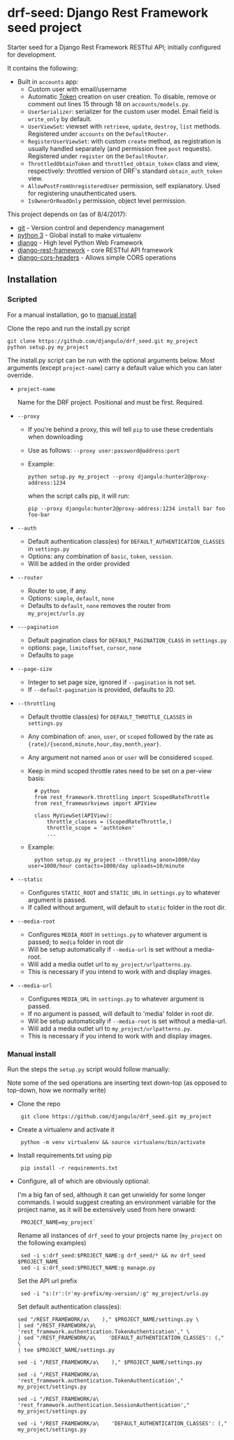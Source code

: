 # drf-seed: Django Rest Framework seed project

Starter seed for a Django Rest Framework RESTful API; initially configured for development.

It contains the following:

 - Built in `accounts` app:
   - Custom user with email/username
   - Automatic [Token](http://www.django-rest-framework.org/api-guide/authentication/#tokenauthentication) creation on user creation. To disable, remove or comment out lines 15 through 18 on `accounts/models.py`.
   - `UserSerializer`: serializer for the custom user model. Email field is `write_only` by default.
   - `UserViewSet`: viewset with `retrieve`, `update`, `destroy`, `list` methods. Registered under `accounts` on the `DefaultRouter`.
   - `RegisterUserViewSet`: with custom `create` method, as registration is usually handled separately (and permission free `post` requests). Registered under `register` on the `DefaultRouter`.
   - `ThrottledObtainToken` and `throttled_obtain_token` class and view, respectively: throttled version of DRF's standard `obtain_auth_token` view.
   - `AllowPostFromUnregisteredUser` permission, self explanatory. Used for registering unauthenticated users.
   - `IsOwnerOrReadOnly` permission, object level permission.


This project depends on (as of 8/4/2017):

 - [git](https://git-scm.com/) - Version control and dependency management
 - [python 3](http://python.org/) - Global install to make virtualenv
 - [django](https://www.djangoproject.com/) - High level Python Web Framework
 - [django-rest-framework](http://www.django-rest-framework.org/) - core RESTful API framework
 - [django-cors-headers](https://github.com/ottoyiu/django-cors-headers) - Allows simple CORS operations

## Installation

### Scripted

For a manual installation, go to [manual install](#manual-install)

Clone the repo and run the install.py script

    git clone https://github.com/djangulo/drf_seed.git my_project
    python setup.py my_project

The install.py script can be run with the optional arguments below. Most arguments (except `project-name`) carry a default value which you can later override.

 - `project-name`
    
    Name for the DRF project. Positional and must be first. Required.

 - `--proxy`
    - If you're behind a proxy, this will tell `pip` to use these credentials when downloading
    - Use as follows: `--proxy user:password@address:port`
    - Example:

        `python setup.py my_project --proxy djangulo:hunter2@proxy-address:1234`

        when the script calls pip, it will run:

        `pip --proxy djangulo:hunter2@proxy-address:1234 install bar foo foo-bar`

 - `--auth`
    - Default authentication class(es) for `DEFAULT_AUTHENTICATION_CLASSES` in `settings.py`
    - Options:  any combination of `basic`, `token`, `session`.
    - Will be added in the order provided

 - `--router`
    - Router to use, if any.
    - Options: `simple`, `default`, `none`
    - Defaults to `default`, `none` removes the router from `my_project/urls.py`

 - `---pagination`
    - Default pagination class for `DEFAULT_PAGINATION_CLASS` in `settings.py`
    - options: `page`, `limitoffset`, `cursor`, `none`
    - Defaults to `page`

 - `--page-size`
    - Integer to set page size, ignored if `--pagination` is not set.
    - If `--default-pagination` is provided, defaults to 20.

 - `--throttling`
    - Default throttle class(es) for `DEFAULT_THROTTLE_CLASSES` in `settings.py`
    - Any combination of: `anon`, `user`, or `scoped` followed by the rate as  `{rate}/{second,minute,hour,day,month,year}`.
    - Any argument not named `anon` or `user` will be considered `scoped`.
    - Keep in mind scoped throttle rates need to be set on a per-view basis:

            # python
            from rest_framework.throttling import ScopedRateThrottle
            from rest_frameworkviews import APIView

            class MyViewSet(APIView):
                throttle_classes = (ScopedRateThrottle,)
                throttle_scope = 'authtoken'
                ...

    - Example:

            python setup.py my_project --throttling anon=1000/day user=1000/hour contacts=1000/day uploads=10/minute
 
 - `--static`
    - Configures `STATIC_ROOT` and `STATIC_URL` in `settings.py` to whatever argument is passed.
    - If called without argument, will default to `static` folder in the root dir.

- `--media-root`
    - Configures `MEDIA_ROOT` in `settings.py` to whatever argument is passed; to `media` folder in root dir
    - Will be setup automatically if `--media-url` is set without a media-root.
    - Will add a media outlet url to `my_project/urlpatterns.py`.
    - This is necessary if you intend to work with and display images.

- `--media-url`
    - Configures `MEDIA_URL` in `settings.py` to whatever argument is passed.
    - If no argument is passed, will default to 'media' folder in root dir.
    - Will be setup automatically if `--media-root` is set without a media-url.
    - Will add a media outlet url to `my_project/urlpatterns.py`.
    - This is necessary if you intend to work with and display images.

### Manual install

Run the steps the `setup.py` script would follow manually:

Note some of the sed operations are inserting text down-top (as opposed to top-down, how we normally write)

 - Clone the repo

        git clone https://github.com/djangulo/drf_seed.git my_project

 - Create a virtualenv and activate it

        python -m venv virtualenv && source virtualenv/bin/activate

 - Install requirements.txt using pip

        pip install -r requirements.txt

 - Configure, all of which are obviously optional:

    I'm a big fan of sed, although it can get unwieldy for some longer commands. I would suggest creating an environment variable for the project name, as it will be extensively used from here onward:

        PROJECT_NAME=my_project`

    Rename all instances of `drf_seed` to your projects name (`my_project` on the following examples)

        sed -i s:drf_seed:$PROJECT_NAME:g drf_seed/* && mv drf_seed $PROJECT_NAME
        sed -i s:drf_seed:$PROJECT_NAME:g manage.py

    Set the API url prefix

        sed -i "s:(r':(r'my-prefix/my-version/:g" my_project/urls.py

    Set default authentication class(es):

       sed "/REST_FRAMEWORK/a\    )," $PROJECT_NAME/settings.py \
       | sed "/REST_FRAMEWORK/a\        'rest_framework.authentication.TokenAuthentication'," \
       | sed "/REST_FRAMEWORK/a\    'DEFAULT_AUTHENTICATION_CLASSES': (," \
       | tee $PROJECT_NAME/settings.py

    `sed -i "/REST_FRAMEWORK/a\    )," $PROJECT_NAME/settings.py`

    `sed -i "/REST_FRAMEWORK/a\        'rest_framework.authentication.TokenAuthentication'," my_project/settings.py`

    `sed -i "/REST_FRAMEWORK/a\        'rest_framework.authentication.SessionAuthentication'," my_project/settings.py`

    `sed -i "/REST_FRAMEWORK/a\    'DEFAULT_AUTHENTICATION_CLASSES': (," my_project/settings.py`




